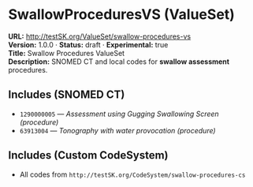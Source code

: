 

# SwallowProceduresVS (ValueSet)

**URL:** http://testSK.org/ValueSet/swallow-procedures-vs  
**Version:** 1.0.0 · **Status:** draft · **Experimental:** true  
**Title:** Swallow Procedures ValueSet  
**Description:** SNOMED CT and local codes for **swallow assessment** procedures.

## Includes (SNOMED CT)
- `1290000005` — *Assessment using Gugging Swallowing Screen (procedure)*  
- `63913004` — *Tonography with water provocation (procedure)*

## Includes (Custom CodeSystem)
- All codes from `http://testSK.org/CodeSystem/swallow-procedures-cs`
